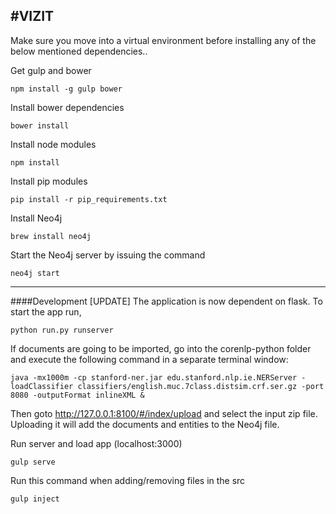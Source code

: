 #VIZIT
---
Make sure you move into a virtual environment before installing any of the below mentioned dependencies..

Get gulp and bower
```
npm install -g gulp bower
```
Install bower dependencies
```
bower install
```
Install node modules
```
npm install
```

Install pip modules
```
pip install -r pip_requirements.txt
```

Install Neo4j 
```
brew install neo4j
```

Start the Neo4j server by issuing the command
```
neo4j start
```
---
####Development
[UPDATE] The application is now dependent on flask. To start the app run,
```
python run.py runserver
```

If documents are going to be imported, go into the corenlp-python folder and execute the following command in a separate terminal window:
```
java -mx1000m -cp stanford-ner.jar edu.stanford.nlp.ie.NERServer -loadClassifier classifiers/english.muc.7class.distsim.crf.ser.gz -port 8080 -outputFormat inlineXML &
```

Then goto http://127.0.0.1:8100/#/index/upload and select the input zip file. Uploading it will add the documents and entities to the Neo4j file.

Run server and load app (localhost:3000)
```
gulp serve
```
Run this command when adding/removing files in the src
```
gulp inject
```